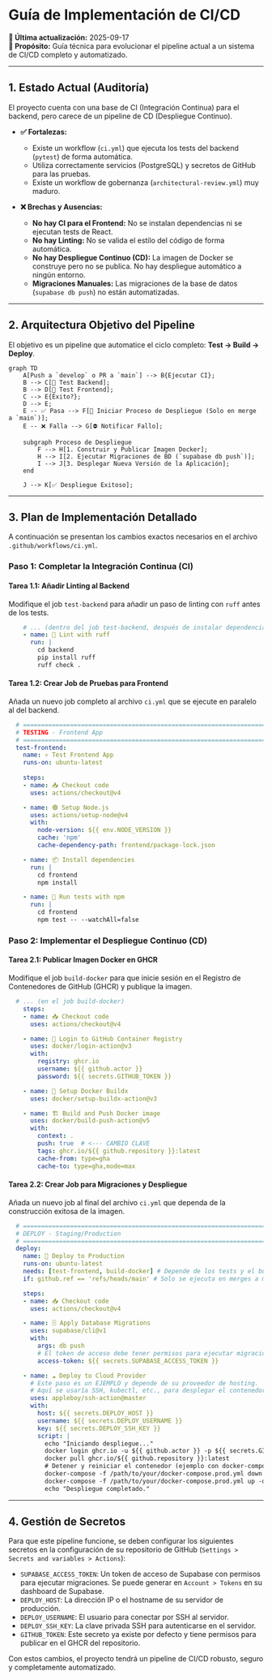 # Guía de Implementación de CI/CD

**📅 Última actualización:** 2025-09-17  
**🎯 Propósito:** Guía técnica para evolucionar el pipeline actual a un sistema de CI/CD completo y automatizado.

---

## 1. Estado Actual (Auditoría)

El proyecto cuenta con una base de CI (Integración Continua) para el backend, pero carece de un pipeline de CD (Despliegue Continuo).

- **✅ Fortalezas:**
  - Existe un workflow (`ci.yml`) que ejecuta los tests del backend (`pytest`) de forma automática.
  - Utiliza correctamente servicios (PostgreSQL) y secretos de GitHub para las pruebas.
  - Existe un workflow de gobernanza (`architectural-review.yml`) muy maduro.

- **❌ Brechas y Ausencias:**
  - **No hay CI para el Frontend:** No se instalan dependencias ni se ejecutan tests de React.
  - **No hay Linting:** No se valida el estilo del código de forma automática.
  - **No hay Despliegue Continuo (CD):** La imagen de Docker se construye pero no se publica. No hay despliegue automático a ningún entorno.
  - **Migraciones Manuales:** Las migraciones de la base de datos (`supabase db push`) no están automatizadas.

---

## 2. Arquitectura Objetivo del Pipeline

El objetivo es un pipeline que automatice el ciclo completo: **Test -> Build -> Deploy**.

```mermaid
graph TD
    A[Push a `develop` o PR a `main`] --> B{Ejecutar CI};
    B --> C[🧪 Test Backend];
    B --> D[🧪 Test Frontend];
    C --> E{Éxito?};
    D --> E;
    E -- ✅ Pasa --> F[🚀 Iniciar Proceso de Despliegue (Solo en merge a `main`)];
    E -- ❌ Falla --> G[⛔ Notificar Fallo];
    
    subgraph Proceso de Despliegue
        F --> H[1. Construir y Publicar Imagen Docker];
        H --> I[2. Ejecutar Migraciones de BD (`supabase db push`)];
        I --> J[3. Desplegar Nueva Versión de la Aplicación];
    end

    J --> K[✅ Despliegue Exitoso];
```

---

## 3. Plan de Implementación Detallado

A continuación se presentan los cambios exactos necesarios en el archivo `.github/workflows/ci.yml`.

### Paso 1: Completar la Integración Continua (CI)

#### Tarea 1.1: Añadir Linting al Backend

Modifique el job `test-backend` para añadir un paso de linting con `ruff` antes de los tests.

```yaml
    # ... (dentro del job test-backend, después de instalar dependencias)
    - name: 🎨 Lint with ruff
      run: |
        cd backend
        pip install ruff
        ruff check .
```

#### Tarea 1.2: Crear Job de Pruebas para Frontend

Añada un nuevo job completo al archivo `ci.yml` que se ejecute en paralelo al del backend.

```yaml
  # =============================================================================
  # TESTING - Frontend App
  # =============================================================================
  test-frontend:
    name: ⚛️ Test Frontend App
    runs-on: ubuntu-latest
    
    steps:
    - name: 📥 Checkout code
      uses: actions/checkout@v4

    - name: 🟢 Setup Node.js
      uses: actions/setup-node@v4
      with:
        node-version: ${{ env.NODE_VERSION }}
        cache: 'npm'
        cache-dependency-path: frontend/package-lock.json

    - name: 📦 Install dependencies
      run: |
        cd frontend
        npm install

    - name: 🧪 Run tests with npm
      run: |
        cd frontend
        npm test -- --watchAll=false
```

### Paso 2: Implementar el Despliegue Continuo (CD)

#### Tarea 2.1: Publicar Imagen Docker en GHCR

Modifique el job `build-docker` para que inicie sesión en el Registro de Contenedores de GitHub (GHCR) y publique la imagen.

```yaml
  # ... (en el job build-docker)
    steps:
    - name: 📥 Checkout code
      uses: actions/checkout@v4

    - name: 🔐 Login to GitHub Container Registry
      uses: docker/login-action@v3
      with:
        registry: ghcr.io
        username: ${{ github.actor }}
        password: ${{ secrets.GITHUB_TOKEN }}

    - name: 🐳 Setup Docker Buildx
      uses: docker/setup-buildx-action@v3

    - name: 🏗️ Build and Push Docker image
      uses: docker/build-push-action@v5
      with:
        context: .
        push: true  # <--- CAMBIO CLAVE
        tags: ghcr.io/${{ github.repository }}:latest
        cache-from: type=gha
        cache-to: type=gha,mode=max
```

#### Tarea 2.2: Crear Job para Migraciones y Despliegue

Añada un nuevo job al final del archivo `ci.yml` que dependa de la construcción exitosa de la imagen.

```yaml
  # =============================================================================
  # DEPLOY - Staging/Production
  # =============================================================================
  deploy:
    name: 🚀 Deploy to Production
    runs-on: ubuntu-latest
    needs: [test-frontend, build-docker] # Depende de los tests y el build
    if: github.ref == 'refs/heads/main' # Solo se ejecuta en merges a main

    steps:
    - name: 📥 Checkout code
      uses: actions/checkout@v4

    - name: 🗄️ Apply Database Migrations
      uses: supabase/cli@v1
      with:
        args: db push
        # El token de acceso debe tener permisos para ejecutar migraciones.
        access-token: ${{ secrets.SUPABASE_ACCESS_TOKEN }}

    - name: ☁️ Deploy to Cloud Provider
      # Este paso es un EJEMPLO y depende de su proveedor de hosting.
      # Aquí se usaría SSH, kubectl, etc., para desplegar el contenedor.
      uses: appleboy/ssh-action@master
      with:
        host: ${{ secrets.DEPLOY_HOST }}
        username: ${{ secrets.DEPLOY_USERNAME }}
        key: ${{ secrets.DEPLOY_SSH_KEY }}
        script: |
          echo "Iniciando despliegue..."
          docker login ghcr.io -u ${{ github.actor }} -p ${{ secrets.GITHUB_TOKEN }}
          docker pull ghcr.io/${{ github.repository }}:latest
          # Detener y reiniciar el contenedor (ejemplo con docker-compose)
          docker-compose -f /path/to/your/docker-compose.prod.yml down
          docker-compose -f /path/to/your/docker-compose.prod.yml up -d
          echo "Despliegue completado."
```

---

## 4. Gestión de Secretos

Para que este pipeline funcione, se deben configurar los siguientes secretos en la configuración de su repositorio de GitHub (`Settings > Secrets and variables > Actions`):

- `SUPABASE_ACCESS_TOKEN`: Un token de acceso de Supabase con permisos para ejecutar migraciones. Se puede generar en `Account > Tokens` en su dashboard de Supabase.
- `DEPLOY_HOST`: La dirección IP o el hostname de su servidor de producción.
- `DEPLOY_USERNAME`: El usuario para conectar por SSH al servidor.
- `DEPLOY_SSH_KEY`: La clave privada SSH para autenticarse en el servidor.
- `GITHUB_TOKEN`: Este secreto ya existe por defecto y tiene permisos para publicar en el GHCR del repositorio.

Con estos cambios, el proyecto tendrá un pipeline de CI/CD robusto, seguro y completamente automatizado.
